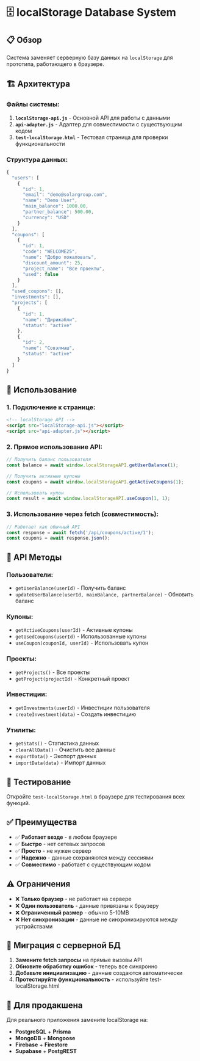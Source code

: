 # 🗄️ localStorage Database System

## 📋 Обзор

Система заменяет серверную базу данных на `localStorage` для прототипа, работающего в браузере.

## 🏗️ Архитектура

### **Файлы системы:**

1. **`localStorage-api.js`** - Основной API для работы с данными
2. **`api-adapter.js`** - Адаптер для совместимости с существующим кодом
3. **`test-localStorage.html`** - Тестовая страница для проверки функциональности

### **Структура данных:**

```javascript
{
  "users": [
    {
      "id": 1,
      "email": "demo@solargroup.com",
      "name": "Demo User",
      "main_balance": 1000.00,
      "partner_balance": 500.00,
      "currency": "USD"
    }
  ],
  "coupons": [
    {
      "id": 1,
      "code": "WELCOME25",
      "name": "Добро пожаловать",
      "discount_amount": 25,
      "project_name": "Все проекты",
      "used": false
    }
  ],
  "used_coupons": [],
  "investments": [],
  "projects": [
    {
      "id": 1,
      "name": "Дирижабли",
      "status": "active"
    },
    {
      "id": 2,
      "name": "Совэлмаш", 
      "status": "active"
    }
  ]
}
```

## 🚀 Использование

### **1. Подключение к странице:**

```html
<!-- localStorage API -->
<script src="localStorage-api.js"></script>
<script src="api-adapter.js"></script>
```

### **2. Прямое использование API:**

```javascript
// Получить баланс пользователя
const balance = await window.localStorageAPI.getUserBalance(1);

// Получить активные купоны
const coupons = await window.localStorageAPI.getActiveCoupons(1);

// Использовать купон
const result = await window.localStorageAPI.useCoupon(1, 1);
```

### **3. Использование через fetch (совместимость):**

```javascript
// Работает как обычный API
const response = await fetch('/api/coupons/active/1');
const coupons = await response.json();
```

## 🔧 API Методы

### **Пользователи:**
- `getUserBalance(userId)` - Получить баланс
- `updateUserBalance(userId, mainBalance, partnerBalance)` - Обновить баланс

### **Купоны:**
- `getActiveCoupons(userId)` - Активные купоны
- `getUsedCoupons(userId)` - Использованные купоны
- `useCoupon(couponId, userId)` - Использовать купон

### **Проекты:**
- `getProjects()` - Все проекты
- `getProject(projectId)` - Конкретный проект

### **Инвестиции:**
- `getInvestments(userId)` - Инвестиции пользователя
- `createInvestment(data)` - Создать инвестицию

### **Утилиты:**
- `getStats()` - Статистика данных
- `clearAllData()` - Очистить все данные
- `exportData()` - Экспорт данных
- `importData(data)` - Импорт данных

## 🧪 Тестирование

Откройте `test-localStorage.html` в браузере для тестирования всех функций.

## ✅ Преимущества

- ✅ **Работает везде** - в любом браузере
- ✅ **Быстро** - нет сетевых запросов
- ✅ **Просто** - не нужен сервер
- ✅ **Надежно** - данные сохраняются между сессиями
- ✅ **Совместимо** - работает с существующим кодом

## ⚠️ Ограничения

- ❌ **Только браузер** - не работает на сервере
- ❌ **Один пользователь** - данные привязаны к браузеру
- ❌ **Ограниченный размер** - обычно 5-10MB
- ❌ **Нет синхронизации** - данные не синхронизируются между устройствами

## 🔄 Миграция с серверной БД

1. **Замените fetch запросы** на прямые вызовы API
2. **Обновите обработку ошибок** - теперь все синхронно
3. **Добавьте инициализацию** - данные создаются автоматически
4. **Протестируйте функциональность** - используйте test-localStorage.html

## 🎯 Для продакшена

Для реального приложения замените localStorage на:
- **PostgreSQL** + **Prisma**
- **MongoDB** + **Mongoose** 
- **Firebase** + **Firestore**
- **Supabase** + **PostgREST**
